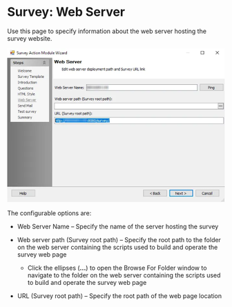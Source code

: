 # Survey: Web Server

Use this page to specify information about the web server hosting the survey website.

![Survey Action Module Wizard Web Server page](../../../../../../static/img/product_docs/accessanalyzer/enterpriseauditor/admin/action/survey/webserver.webp)

The configurable options are:

- Web Server Name – Specify the name of the server hosting the survey
- Web server path (Survey root path) – Specify the root path to the folder on the web server
  containing the scripts used to build and operate the survey web page

    - Click the ellipses (**...**) to open the Browse For Folder window to navigate to the folder on
      the web server containing the scripts used to build and operate the survey web page

- URL (Survey root path) – Specify the root path of the web page location
